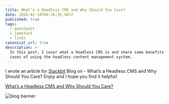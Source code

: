 ```yaml
---
title: What’s a Headless CMS and Why Should You Care?
date: 2020-02-18T09:26:35.987Z
published: true
tags:
  - guestpost
  - jamstack
  - links
canonical_url: true
description: >-
  In this post, I cover what a headless CMS is and share some benefits and use
  cases of using the headless content management system.
---
```

I wrote an article for [Stackbit](https://www.stackbit.com) Blog on - What’s a Headless CMS and Why Should You Care? Enjoy and I hope you find it helpful!


[What’s a Headless CMS and Why Should You Care?](https://www.stackbit.com/blog/what-is-a-headless-cms/)



![blog banner](https://www.datocms-assets.com/13491/1581601683-whatsaheadlesscms.png)

